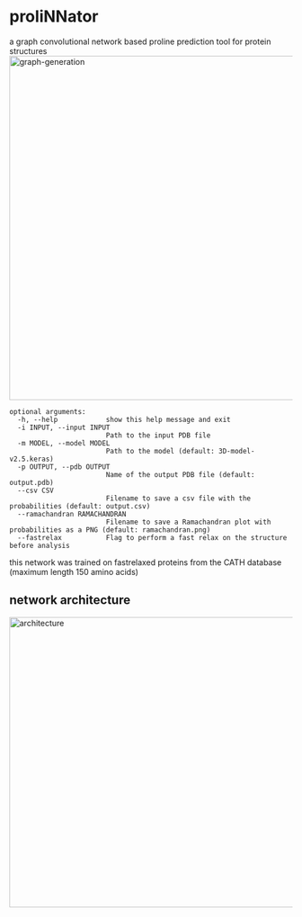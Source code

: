 # proliNNator
a graph convolutional network based proline prediction tool for protein structures
<img width="612" alt="graph-generation" src="https://github.com/user-attachments/assets/43cddf8a-1fb6-4611-bbbd-bc0b6980dd78" />
```
optional arguments:
  -h, --help            show this help message and exit
  -i INPUT, --input INPUT
                        Path to the input PDB file
  -m MODEL, --model MODEL
                        Path to the model (default: 3D-model-v2.5.keras)
  -p OUTPUT, --pdb OUTPUT
                        Name of the output PDB file (default: output.pdb)
  --csv CSV              
                        Filename to save a csv file with the probabilities (default: output.csv)
  --ramachandran RAMACHANDRAN  
                        Filename to save a Ramachandran plot with probabilities as a PNG (default: ramachandran.png)
  --fastrelax           Flag to perform a fast relax on the structure before analysis
```

this network was trained on fastrelaxed proteins from the CATH database (maximum length 150 amino acids)
## network architecture
<img width="516" alt="architecture" src="https://github.com/user-attachments/assets/b0d28c58-543c-4532-a905-46f6244da02f" />
